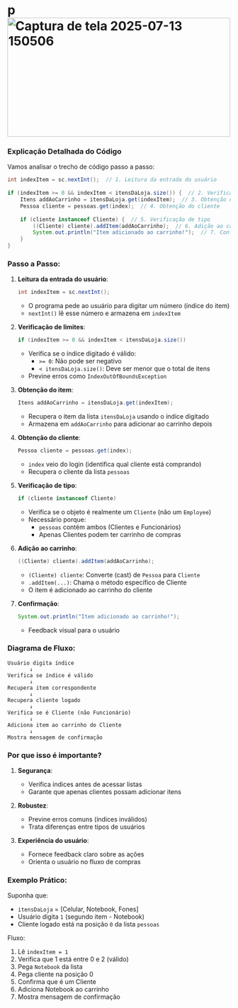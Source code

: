 # p<img width="503" height="269" alt="Captura de tela 2025-07-13 150506" src="https://github.com/user-attachments/assets/55dfc17a-2b35-4ebf-b0ba-bdc34006ee3d" />
### Explicação Detalhada do Código

Vamos analisar o trecho de código passo a passo:

```java
int indexItem = sc.nextInt();  // 1. Leitura da entrada do usuário
                
if (indexItem >= 0 && indexItem < itensDaLoja.size()) {  // 2. Verificação de limites
    Itens addAoCarrinho = itensDaLoja.get(indexItem);  // 3. Obtenção do item
    Pessoa cliente = pessoas.get(index);  // 4. Obtenção do cliente
                    
    if (cliente instanceof Cliente) {  // 5. Verificação de tipo
        ((Cliente) cliente).addItem(addAoCarrinho);  // 6. Adição ao carrinho
        System.out.println("Item adicionado ao carrinho!");  // 7. Confirmação
    }
}
```

### Passo a Passo:

1. **Leitura da entrada do usuário**:
   ```java
   int indexItem = sc.nextInt();
   ```
   - O programa pede ao usuário para digitar um número (índice do item)
   - `nextInt()` lê esse número e armazena em `indexItem`

2. **Verificação de limites**:
   ```java
   if (indexItem >= 0 && indexItem < itensDaLoja.size())
   ```
   - Verifica se o índice digitado é válido:
     - `>= 0`: Não pode ser negativo
     - `< itensDaLoja.size()`: Deve ser menor que o total de itens
   - Previne erros como `IndexOutOfBoundsException`

3. **Obtenção do item**:
   ```java
   Itens addAoCarrinho = itensDaLoja.get(indexItem);
   ```
   - Recupera o item da lista `itensDaLoja` usando o índice digitado
   - Armazena em `addAoCarrinho` para adicionar ao carrinho depois

4. **Obtenção do cliente**:
   ```java
   Pessoa cliente = pessoas.get(index);
   ```
   - `index` veio do login (identifica qual cliente está comprando)
   - Recupera o cliente da lista `pessoas`

5. **Verificação de tipo**:
   ```java
   if (cliente instanceof Cliente)
   ```
   - Verifica se o objeto é realmente um `Cliente` (não um `Employee`)
   - Necessário porque:
     - `pessoas` contém ambos (Clientes e Funcionários)
     - Apenas Clientes podem ter carrinho de compras

6. **Adição ao carrinho**:
   ```java
   ((Cliente) cliente).addItem(addAoCarrinho);
   ```
   - `(Cliente) cliente`: Converte (cast) de `Pessoa` para `Cliente`
   - `.addItem(...)`: Chama o método específico de Cliente
   - O item é adicionado ao carrinho do cliente

7. **Confirmação**:
   ```java
   System.out.println("Item adicionado ao carrinho!");
   ```
   - Feedback visual para o usuário

### Diagrama de Fluxo:
```
Usuário digita índice
       ↓
Verifica se índice é válido
       ↓
Recupera item correspondente
       ↓
Recupera cliente logado
       ↓
Verifica se é Cliente (não Funcionário)
       ↓
Adiciona item ao carrinho do Cliente
       ↓
Mostra mensagem de confirmação
```

### Por que isso é importante?

1. **Segurança**: 
   - Verifica índices antes de acessar listas
   - Garante que apenas clientes possam adicionar itens

2. **Robustez**:
   - Previne erros comuns (índices inválidos)
   - Trata diferenças entre tipos de usuários

3. **Experiência do usuário**:
   - Fornece feedback claro sobre as ações
   - Orienta o usuário no fluxo de compras

### Exemplo Prático:

Suponha que:
- `itensDaLoja` = [Celular, Notebook, Fones]
- Usuário digita `1` (segundo item - Notebook)
- Cliente logado está na posição `0` da lista `pessoas`

Fluxo:
1. Lê `indexItem = 1`
2. Verifica que 1 está entre 0 e 2 (válido)
3. Pega `Notebook` da lista
4. Pega cliente na posição 0
5. Confirma que é um Cliente
6. Adiciona Notebook ao carrinho
7. Mostra mensagem de confirmação
